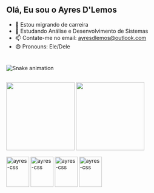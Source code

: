 ## Olá, Eu sou o Ayres D'Lemos

- 🔭 Estou migrando de carreira 
- 🌱 Estudando Análise e Desenvolvimento de Sistemas
- 📫 Contate-me no email: ayresdlemos@outlook.com
- 😄 Pronouns: Ele/Dele
###

<br clear="both">

<img src="https://raw.githubusercontent.com/maurodesouza/maurodesouza/output/snake.svg" alt="Snake animation" />

###

##
<picture>
  <source
    srcset="https://github-readme-stats.vercel.app/api?username=ayresdlemos&show_icons=true&theme=dark"
    media="(prefers-color-scheme: dark)"
  />
  <source
    srcset="https://github-readme-stats.vercel.app/api?username=ayresdlemos&show_icons=true"
    media="(prefers-color-scheme: light), (prefers-color-scheme: no-preference)"
  />
  <img height=180 align="center" src="https://github-readme-stats.vercel.app/api?username=ayresdlemos&show_icons=true" />
</picture>
<a href="https://github.com/ayresdlemos">
  <img height=180 align="center" src="https://github-readme-stats.vercel.app/api/top-langs?username=ayresdlemos&layout=compact&langs_count=8&card_width=30&theme=dark" />
</a>

<div style="display: inline_block"><br> 
<img align="center" alt="ayres-css" height="80" width="60" src="https://cdn.jsdelivr.net/gh/devicons/devicon@latest/icons/css3/css3-plain-wordmark.svg" />
<img align="center" alt="ayres-css" height="80" width="60" src="https://cdn.jsdelivr.net/gh/devicons/devicon@latest/icons/html5/html5-plain-wordmark.svg" />
<img align="center" alt="ayres-css" height="80" width="60" src="https://cdn.jsdelivr.net/gh/devicons/devicon@latest/icons/javascript/javascript-plain.svg" />
<img align="center" alt="ayres-css" height="80" width="60" src="https://cdn.jsdelivr.net/gh/devicons/devicon@latest/icons/python/python-original.svg" /> 
</div>

##
